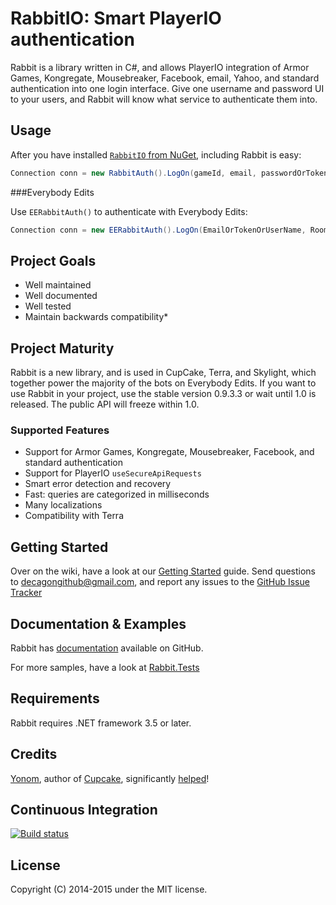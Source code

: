 # RabbitIO: Smart PlayerIO authentication

Rabbit is a library written in C#, and allows PlayerIO integration of Armor Games, Kongregate, Mousebreaker, Facebook, email, Yahoo, and standard authentication into one login interface. Give one username and password UI to your users, and Rabbit will know what service to authenticate them into.

## Usage

After you have installed [`RabbitIO` from NuGet](https://www.nuget.org/packages/RabbitIO/), including Rabbit is easy:

```csharp
Connection conn = new RabbitAuth().LogOn(gameId, email, passwordOrToken);
```

###Everybody Edits

Use `EERabbitAuth()` to authenticate with Everybody Edits:


```csharp
Connection conn = new EERabbitAuth().LogOn(EmailOrTokenOrUserName, RoomID, Password);
```

## Project Goals

 * Well maintained
 * Well documented
 * Well tested
 * Maintain backwards compatibility*


## Project Maturity

Rabbit is a new library, and is used in CupCake, Terra, and Skylight, which together power the majority of the bots on Everybody Edits. If you want to use Rabbit in your project, use the stable version 0.9.3.3 or wait until 1.0 is released. The public API will freeze within 1.0.

### Supported Features

 * Support for Armor Games, Kongregate, Mousebreaker, Facebook, and standard authentication
 * Support for PlayerIO `useSecureApiRequests`
 * Smart error detection and recovery
 * Fast: queries are categorized in milliseconds
 * Many localizations
 * Compatibility with Terra


## Getting Started

Over on the wiki, have a look at our [Getting Started](https://github.com/Decagon/Rabbit/wiki/Getting-Started) guide. Send questions to decagongithub@gmail.com, and report any issues to the [GitHub Issue Tracker](https://github.com/Decagon/Rabbit/issues)


## Documentation & Examples

Rabbit has [documentation](https://github.com/Decagon/Rabbit/wiki/) available on GitHub.

For more samples, have a look at [Rabbit.Tests](https://github.com/Decagon/Rabbit/tree/master/Rabbit.Tests)

## Requirements

Rabbit requires .NET framework 3.5 or later.


## Credits

[Yonom](https://github.com/Yonom), author of [Cupcake](https://github.com/Yonom/CupCake), significantly [helped](https://github.com/Decagon/Rabbit/commits/master?author=Yonom)!


## Continuous Integration

[![Build status](https://ci.appveyor.com/api/projects/status/6fxlb8bkqp18cg3c/branch/master)](https://ci.appveyor.com/project/Decagon/rabbit/branch/master)


## License

Copyright (C) 2014-2015 under the MIT license.

